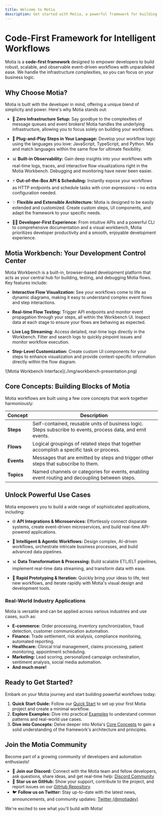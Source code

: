 ```yaml
---
title: Welcome to Motia
description: Get started with Motia, a powerful framework for building event-driven workflows
---
```


# Code-First Framework for Intelligent Workflows

Motia is a **code-first framework** designed to empower developers to build robust, scalable, and observable event-driven workflows with unparalleled ease. We handle the infrastructure complexities, so you can focus on your business logic.

## Why Choose Motia?

Motia is built with the developer in mind, offering a unique blend of simplicity and power. Here's why Motia stands out:

- 🚀 **Zero Infrastructure Setup:** Say goodbye to the complexities of message queues and event brokers! Motia handles the underlying infrastructure, allowing you to focus solely on building your workflows.

- 🔌 **Plug-and-Play Steps in Your Language:**  Develop your workflow logic using the languages you love: JavaScript, TypeScript, and Python. Mix and match languages within the same flow for ultimate flexibility.

- 📊 **Built-in Observability:** Gain deep insights into your workflows with real-time logs, traces, and interactive flow visualizations right in the Motia Workbench. Debugging and monitoring have never been easier.

- ⚡ **Out-of-the-Box API & Scheduling:**  Instantly expose your workflows as HTTP endpoints and schedule tasks with cron expressions – no extra configuration needed.

- ✨ **Flexible and Extensible Architecture:**  Motia is designed to be easily extended and customized. Create custom steps, UI components, and adapt the framework to your specific needs.

- 🧑‍💻 **Developer-First Experience:**  From intuitive APIs and a powerful CLI to comprehensive documentation and a visual workbench, Motia prioritizes developer productivity and a smooth, enjoyable development experience.

## Motia Workbench: Your Development Control Center

Motia Workbench is a built-in, browser-based development platform that acts as your central hub for building, testing, and debugging Motia flows. Key features include:

- **Interactive Flow Visualization:**  See your workflows come to life as dynamic diagrams, making it easy to understand complex event flows and step interactions.

- **Real-time Flow Testing:**  Trigger API endpoints and monitor event propagation through your steps, all within the Workbench UI. Inspect data at each stage to ensure your flows are behaving as expected.

- **Live Log Streaming:**  Access detailed, real-time logs directly in the Workbench. Filter and search logs to quickly pinpoint issues and monitor workflow execution.

- **Step-Level Customization:**  Create custom UI components for your steps to enhance visualization and provide context-specific information directly within the flow diagram.

<div className="my-8">
  ![Motia Workbench Interface](./img/workbench-presentation.png)
</div>

## Core Concepts: Building Blocks of Motia

Motia workflows are built using a few core concepts that work together harmoniously:

| Concept    | Description                                                                                                |
| ---------- | ---------------------------------------------------------------------------------------------------------- |
| **Steps**  | Self-contained, reusable units of business logic. Steps subscribe to events, process data, and emit events. |
| **Flows**  | Logical groupings of related steps that together accomplish a specific task or process.                     |
| **Events** | Messages that are emitted by steps and trigger other steps that subscribe to them.                          |
| **Topics** | Named channels or categories for events, enabling event routing and decoupling between steps.              |

## Unlock Powerful Use Cases

Motia empowers you to build a wide range of sophisticated applications, including:

- 🌐 **API Integrations & Microservices:**  Effortlessly connect disparate systems, create event-driven microservices, and build real-time API-powered applications.

- 🤖 **Intelligent & Agentic Workflows:**  Design complex, AI-driven workflows, orchestrate intricate business processes, and build advanced data pipelines.

- 📊 **Data Transformation & Processing:**  Build scalable ETL/ELT pipelines, implement real-time data streaming, and transform data with ease.

- 🚀 **Rapid Prototyping & Iteration:**  Quickly bring your ideas to life, test new workflows, and iterate rapidly with Motia's visual design and development tools.

### Real-World Industry Applications

Motia is versatile and can be applied across various industries and use cases, such as:

- **E-commerce:** Order processing, inventory synchronization, fraud detection, customer communication automation.
- **Finance:** Trade settlement, risk analysis, compliance monitoring, automated reporting.
- **Healthcare:** Clinical trial management, claims processing, patient monitoring, appointment scheduling.
- **Marketing:** Lead scoring, personalized campaign orchestration, sentiment analysis, social media automation.
- **And much more!**

## Ready to Get Started?

Embark on your Motia journey and start building powerful workflows today:

1.  **Quick Start Guide:** Follow our [Quick Start](/docs/getting-started/quick-start) to set up your first Motia project and create a minimal workflow.
2.  **Explore Examples:** Dive into practical [Examples](/docs/examples) to understand common patterns and real-world use cases.
3.  **Dive into Concepts:**  Delve deeper into Motia's [Core Concepts](/docs/concepts) to gain a solid understanding of the framework's architecture and principles.

## Join the Motia Community

Become part of a growing community of developers and automation enthusiasts!

- 💬 **Join our Discord:**  Connect with the Motia team and fellow developers, ask questions, share ideas, and get real-time help: [Discord Community](https://discord.gg/nJFfsH5d6v)
- 🐙 **Star us on GitHub:** Show your support, contribute to the project, and report issues on our [GitHub Repository](https://github.com/motiadev/motia).
- 🐦 **Follow us on Twitter:** Stay up-to-date with the latest news, announcements, and community updates: [Twitter (@motiadev)](https://twitter.com/motiadev)

We're excited to see what you'll build with Motia!